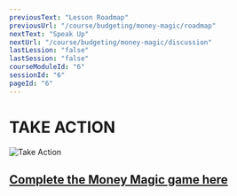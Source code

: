 ```yaml
---
previousText: "Lesson Roadmap"
previousUrl: "/course/budgeting/money-magic/roadmap"
nextText: "Speak Up"
nextUrl: "/course/budgeting/money-magic/discussion"
lastLession: "false"
lastSession: "false"
courseModuleId: "6"
sessionId: "6"
pageId: "6"
---
```



# TAKE ACTION

![Take Action](/assets/img/take-action.jpg)


## <a href="https://www.playmoneymagic.com" target="_blank">Complete the Money Magic game here</a> 

